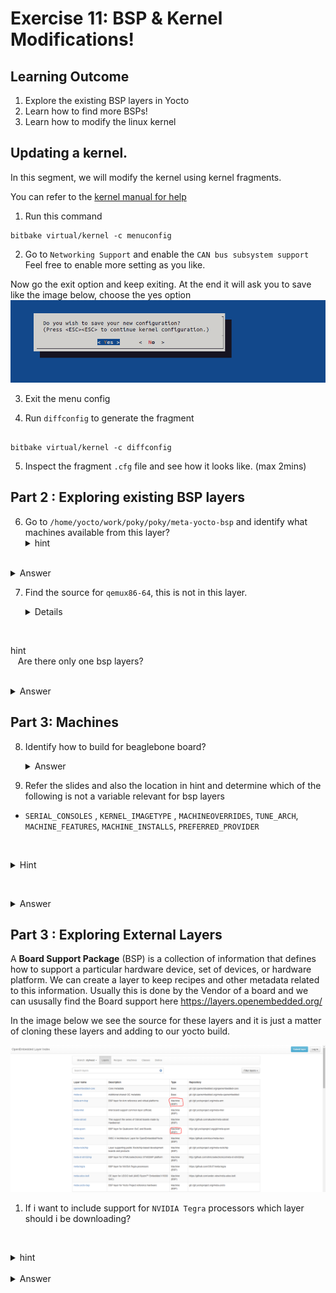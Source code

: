 # Exercise 11: BSP & Kernel Modifications!

## Learning Outcome

1. Explore the existing BSP layers in Yocto
2. Learn how to find more BSPs!
3. Learn how to modify the linux kernel 


## Updating a kernel. 

In this segment, we will modify the kernel using kernel fragments.

You can refer to the [kernel manual for help](https://docs.yoctoproject.org/kernel-dev/index.html) 

1. Run this command

```shell
bitbake virtual/kernel -c menuconfig
```

2.  Go to  `Networking Support`  and enable the `CAN bus subsystem support`
Feel free to enable more setting as you like.

Now go the exit option and keep exiting.
At the end it will ask you to save like the image below, choose the yes option
![Alt text](kernelconfigimage.png?raw=true "Title")


3. Exit the menu config

4. Run `diffconfig` to generate the fragment

```shell

bitbake virtual/kernel -c diffconfig
```

5. Inspect the fragment `.cfg` file and see how it looks like. (max 2mins)



## Part 2  : Exploring existing BSP layers

6. Go to `/home/yocto/work/poky/poky/meta-yocto-bsp` and identify what machines available from this layer?
   <details>
   <summary>hint</summary>
  Look at the directory structure of `conf`.
</details>
  <details>
	   <summary>Answer</summary>
	   `beaglebone-yocto`, `genericarm64`. `genericx86-64` and `genericx86`
   </details>

7. Find the source for `qemux86-64`, this is not in this layer.

   <details>
   <summary>hint</summary>
   Are there only one bsp layers?
</details>
  <details>
	   <summary>Answer</summary>
	check `home/yocto/work/poky/poky/meta/conf/machine`
   </details>

## Part 3: Machines 

8. Identify how to build for beaglebone board?
  <details>
	   <summary>Answer</summary>
	 `MACHINE="beaglebone-yocto"`
   </details>

6. Refer the slides and also the location in hint and determine which of the following is not a variable relevant for bsp layers
-  `SERIAL_CONSOLES` , `KERNEL_IMAGETYPE` , `MACHINEOVERRIDES`, `TUNE_ARCH`, `MACHINE_FEATURES`, `MACHINE_INSTALLS`, `PREFERRED_PROVIDER`

  <details>
	   <summary>Hint</summary>
	When in doubt check!
	https://docs.yoctoproject.org/ref-manual/variables.html
   </details>

  <details>
	   <summary>Answer</summary>
	 `MACHINE_INSTALLS`
   </details>



##  Part 3 : Exploring External Layers

A **Board Support Package** (BSP) is a collection of information that defines how to support a particular hardware device, set of devices, or hardware platform. We can create a layer to keep recipes and other metadata related to this information. Usually this is done by the Vendor of a board and we can ususally find the Board support here https://layers.openembedded.org/

In the image below we see the source for these layers and it is just  a matter of cloning these layers and adding to our yocto build.

![Alt text](layerspage.png?raw=true "Title")



1. If i want to include support for `NVIDIA Tegra` processors which layer should i be downloading?

   <details>
   <summary>hint</summary>
   type nvidia tegra in the search with layers
</details>
  <details>
	   <summary>Answer</summary>
	`meta-tegra` is the needed layer! 
   </details>
